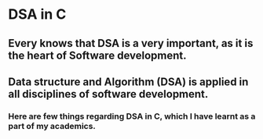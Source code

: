 # DSA in C
## Every knows that DSA is a very important, as it is the heart of Software development.
## Data structure and Algorithm (DSA) is applied in all disciplines of software development.
### Here are few things regarding DSA in C, which I have learnt as a part of my academics.
